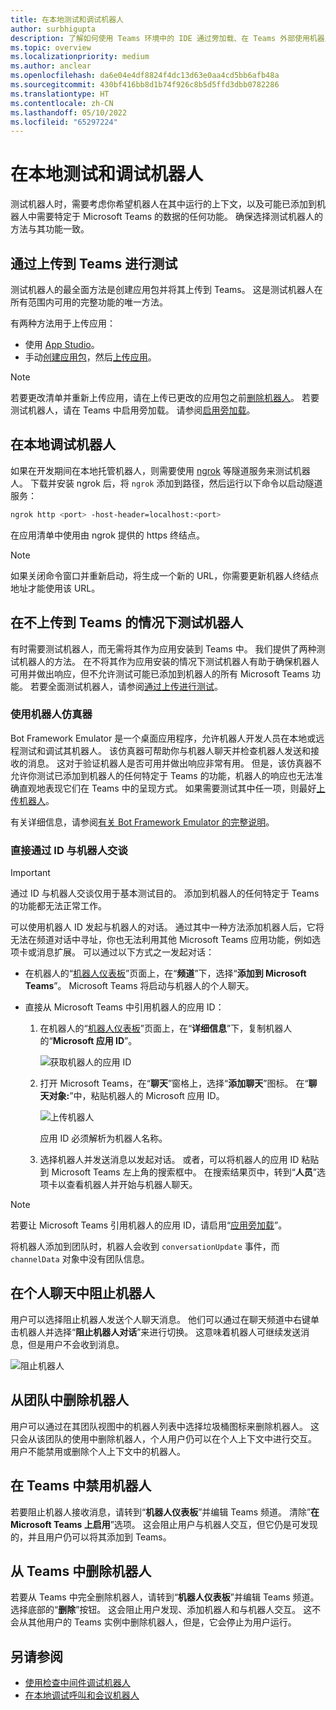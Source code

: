 ```yaml
---
title: 在本地测试和调试机器人
author: surbhigupta
description: 了解如何使用 Teams 环境中的 IDE 通过旁加载、在 Teams 外部使用机器人仿真器以及直接与机器人交谈来在本地测试和调试机器人。
ms.topic: overview
ms.localizationpriority: medium
ms.author: anclear
ms.openlocfilehash: da6e04e4df8824f4dc13d63e0aa4cd5bb6afb48a
ms.sourcegitcommit: 430bf416bb8d1b74f926c8b5d5ffd3dbb0782286
ms.translationtype: HT
ms.contentlocale: zh-CN
ms.lasthandoff: 05/10/2022
ms.locfileid: "65297224"
---
```

# <a name="test-and-debug-your-bot-locally"></a>在本地测试和调试机器人

测试机器人时，需要考虑你希望机器人在其中运行的上下文，以及可能已添加到机器人中需要特定于 Microsoft Teams 的数据的任何功能。 确保选择测试机器人的方法与其功能一致。

## <a name="test-by-uploading-to-teams"></a>通过上传到 Teams 进行测试

测试机器人的最全面方法是创建应用包并将其上传到 Teams。 这是测试机器人在所有范围内可用的完整功能的唯一方法。

有两种方法用于上传应用：

* 使用 [App Studio](~/concepts/build-and-test/app-studio-overview.md)。
* 手动[创建应用包](~/concepts/build-and-test/apps-package.md)，然后[上传应用](~/concepts/deploy-and-publish/apps-upload.md)。

> [!NOTE]
> 若要更改清单并重新上传应用，请在上传已更改的应用包之前[删除机器人](#delete-a-bot-from-teams)。
> 若要测试机器人，请在 Teams 中启用旁加载。 请参阅[启用旁加载](/microsoftteams/platform/concepts/build-and-test/prepare-your-o365-tenant#enable-custom-teams-apps-and-turn-on-custom-app-uploading)。

## <a name="debug-your-bot-locally"></a>在本地调试机器人

如果在开发期间在本地托管机器人，则需要使用 [ngrok](https://ngrok.com/) 等隧道服务来测试机器人。 下载并安装 ngrok 后，将 `ngrok` 添加到路径，然后运行以下命令以启动隧道服务：

```bash
ngrok http <port> -host-header=localhost:<port>
```

在应用清单中使用由 ngrok 提供的 https 终结点。

> [!NOTE]
> 如果关闭命令窗口并重新启动，将生成一个新的 URL，你需要更新机器人终结点地址才能使用该 URL。

## <a name="test-your-bot-without-uploading-to-teams"></a>在不上传到 Teams 的情况下测试机器人

有时需要测试机器人，而无需将其作为应用安装到 Teams 中。 我们提供了两种测试机器人的方法。 在不将其作为应用安装的情况下测试机器人有助于确保机器人可用并做出响应，但不允许测试可能已添加到机器人的所有 Microsoft Teams 功能。 若要全面测试机器人，请参阅[通过上传进行测试](#test-by-uploading-to-teams)。

### <a name="use-the-bot-emulator"></a>使用机器人仿真器

Bot Framework Emulator 是一个桌面应用程序，允许机器人开发人员在本地或远程测试和调试其机器人。 该仿真器可帮助你与机器人聊天并检查机器人发送和接收的消息。 这对于验证机器人是否可用并做出响应非常有用。 但是，该仿真器不允许你测试已添加到机器人的任何特定于 Teams 的功能，机器人的响应也无法准确直观地表现它们在 Teams 中的呈现方式。 如果需要测试其中任一项，则最好[上传机器人](#test-by-uploading-to-teams)。

有关详细信息，请参阅[有关 Bot Framework Emulator 的完整说明](/azure/bot-service/bot-service-debug-emulator?view=azure-bot-service-4.0&preserve-view=true)。

### <a name="talk-to-your-bot-directly-by-id"></a>直接通过 ID 与机器人交谈

> [!Important]
> 通过 ID 与机器人交谈仅用于基本测试目的。 添加到机器人的任何特定于 Teams 的功能都无法正常工作。

可以使用机器人 ID 发起与机器人的对话。 通过其中一种方法添加机器人后，它将无法在频道对话中寻址，你也无法利用其他 Microsoft Teams 应用功能，例如选项卡或消息扩展。 可以通过以下方式之一发起对话：

* 在机器人的“[机器人仪表板](https://dev.botframework.com/bots)”页面上，在“**频道**”下，选择“**添加到 Microsoft Teams**”。 Microsoft Teams 将启动与机器人的个人聊天。

* 直接从 Microsoft Teams 中引用机器人的应用 ID：
   1. 在机器人的“[机器人仪表板](https://dev.botframework.com/bots)”页面上，在“**详细信息**”下，复制机器人的“**Microsoft 应用 ID**”。
  
      ![获取机器人的应用 ID](~/assets/images/bots_appid_botframework.png)
  
   2. 打开 Microsoft Teams，在“**聊天**”窗格上，选择“**添加聊天**”图标。 在“**聊天对象:**”中，粘贴机器人的 Microsoft 应用 ID。
  
      ![上传机器人](~/assets/images/bots_uploading.png)

      应用 ID 必须解析为机器人名称。

   3. 选择机器人并发送消息以发起对话。
      或者，可以将机器人的应用 ID 粘贴到 Microsoft Teams 左上角的搜索框中。 在搜索结果页中，转到“**人员**”选项卡以查看机器人并开始与机器人聊天。

> [!Note]
> 若要让 Microsoft Teams 引用机器人的应用 ID，请启用“[应用旁加载](/microsoftteams/platform/concepts/build-and-test/prepare-your-o365-tenant#enable-custom-teams-apps-and-turn-on-custom-app-uploading)”。

将机器人添加到团队时，机器人会收到 `conversationUpdate` 事件，而 `channelData` 对象中没有团队信息。

## <a name="block-a-bot-in-personal-chat"></a>在个人聊天中阻止机器人

用户可以选择阻止机器人发送个人聊天消息。 他们可以通过在聊天频道中右键单击机器人并选择“**阻止机器人对话**”来进行切换。 这意味着机器人可继续发送消息，但是用户不会收到消息。

![阻止机器人](~/assets/images/bots/botdisable.png)

## <a name="remove-a-bot-from-a-team"></a>从团队中删除机器人

用户可以通过在其团队视图中的机器人列表中选择垃圾桶图标来删除机器人。 这只会从该团队的使用中删除机器人，个人用户仍可以在个人上下文中进行交互。 用户不能禁用或删除个人上下文中的机器人。

## <a name="disable-a-bot-in-teams"></a>在 Teams 中禁用机器人

若要阻止机器人接收消息，请转到“**机器人仪表板**”并编辑 Teams 频道。 清除”**在 Microsoft Teams 上启用**”选项。 这会阻止用户与机器人交互，但它仍是可发现的，并且用户仍可以将其添加到 Teams。

## <a name="delete-a-bot-from-teams"></a>从 Teams 中删除机器人

若要从 Teams 中完全删除机器人，请转到“**机器人仪表板**”并编辑 Teams 频道。 选择底部的“**删除**”按钮。 这会阻止用户发现、添加机器人和与机器人交互。 这不会从其他用户的 Teams 实例中删除机器人，但是，它会停止为用户运行。

## <a name="see-also"></a>另请参阅

* [使用检查中间件调试机器人](/azure/bot-service/bot-service-debug-inspection-middleware)
* [在本地调试呼叫和会议机器人](~/bots/calls-and-meetings/debugging-local-testing-calling-meeting-bots.md)
